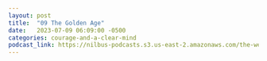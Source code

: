 ```yaml
---
layout: post
title:  "09 The Golden Age"
date:   2023-07-09 06:09:00 -0500
categories: courage-and-a-clear-mind
podcast_link: https://nilbus-podcasts.s3.us-east-2.amazonaws.com/the-well-trained-mind/Courage%20and%20a%20Clear%20Mind/09%20The%20Golden%20Age.mp3
---
```

